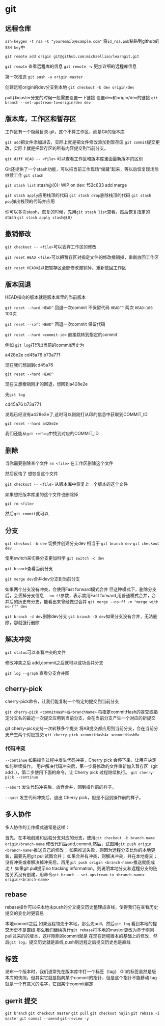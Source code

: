 # git

## 远程仓库

`ssh-keygen -t rsa -C "youremail@example.com"`
将`id_rsa.pub`粘贴到github的`SSH key`中

`git remote add origin git@github.com:michaelliao/learngit.git`

`git remote` 查看远程库的信息
`git remote -v` 更加详细的远程库信息

第一次推送
`git push -u origin master`

创建远程origin的dev分支到本地
`git checkout -b dev origin/dev`

pull非master分支的时候一般需要设置一下链接
设置dev和origin/dev的链接
`git branch --set-upstream-to=origin/dev dev`

## 版本库，工作区和暂存区

工作区有一个隐藏目录.git，这个不算工作区，而是Git的版本库

`git add`把文件添加进去，实际上就是把文件修改添加到暂存区
`git commit`提交更改，实际上就是把暂存区的所有内容提交到当前分支。

`git diff HEAD -- <file>`
可以查看工作区和版本库里面最新版本的区别

Git还提供了一个stash功能，可以把当前工作现场“储藏”起来，等以后恢复现场后继续工作
`git stash`

`git stash list`
stash@{0}: WIP on dev: f52c633 add merge

`git stash apply`应用栈顶的代码
`git stash drop`删除栈顶的代码
`git stash pop`弹出栈顶的代码并应用

你可以多次stash，恢复的时候，先用`git stash list`查看，然后恢复指定的stash
`git stash apply stash@{0}`

## 撤销修改

`git checkout -- <file>`可以丢弃工作区的修改

`git reset HEAD <file>`可以把暂存区对指定文件的修改撤销掉，重新放回工作区

`git reset HEAD`可以把暂存区全部修改撤销掉，重新放回工作区

## 版本回退

HEAD指向的版本就是版本库里的当前版本

`git reset --hard HEAD^` 回退一次commit 不保留代码
  `HEAD^^` 两次
  `HEAD~100` 100次

`git reset --soft HEAD^` 回退一次commit 保留代码

`git reset --hard <commit-id>` 直接跳转到指定的commit

例如
`git log`打印出当前的commit历史为

  a428e2e
  cd45a76
  b73a771

现在我们想回到cd45a76

`git reset --hard HEAD^`

现在又想撤销刚才的回退，想回到a428e2e

先`git log`

  cd45a76
  b73a771

发现已经没有a428e2e了,这时可以刚刚打从印的信息中获取到COMMIT_ID

`git reset --hard a428e2e`

我们还能从`git reflog`中找到对应的COMMIT_ID

## 删除

当你需要删除某个文件
`rm <file>` 在工作区删除这个文件

然后反悔了 想恢复这个文件

`git checkout -- <file>` 从版本库中恢复上一个版本的这个文件

如果想把版本库里的这个文件也删除掉

`git rm <file>`

然后`git commit`就可以

## 分支

`git checkout -b dev` 切换并创建分支dev
相当于
`git branch dev`
`git checkout dev`

使用switch来切换分支更加科学
`git switch -c dev`

`git branch`查看当前分支

`git merge dev`合并dev分支到当前分支

如果两个分支没有冲突，会使用Fast forward模式合并
但这种模式下，删除分支后，会丢掉分支信息
`--no-ff`参数，表示禁用Fast forward,用普通模式合并，合并后的历史有分支，能看出来曾经做过合并
`git merge --no-ff -m "merge with no-ff" dev`

`git branch -d dev`删除dev分支
`git branch -D dev`如果分支没有合并，无法删除，那就强行删除

## 解决冲突

`git status`可以查看冲突的文件

修改冲突之后 add,commit之后就可以成功合并分支

`git log --graph` 查看分支合并图

## cherry-pick

cherry-pick命令，让我们能复制一个特定的提交到当前分支

`git cherry-pick <commitHash>或<branchName>`
将指定commitHash的提交或指定分支名的最近一次提交应用到当前分支，会在当前分支产生一个对应的新提交

git cherry-pick支持一次转移多个提交
将AB提交都应用到当前分支，会在当前分支产生两个对应提交
`git cherry-pick <commitHashA> <commitHashB>`

### 代码冲突

`--continue`
如果操作过程中发生代码冲突，Cherry pick 会停下来，让用户决定如何继续操作。
用户解决代码冲突后，第一步将修改的文件重新加入暂存区（git add .），第二步使用下面的命令，让 Cherry pick 过程继续执行。
`git cherry-pick --continue`

`--abort`
发生代码冲突后，放弃合并，回到操作前的样子。

`--quit`
发生代码冲突后，退出 Cherry pick，但是不回到操作前的样子。

## 多人协作

多人协作的工作模式通常是这样：

首先，在本地创建和远程分支对应的分支，使用`git checkout -b branch-name origin/branch-name`
修改代码后add,commit,然后，试图用`git push origin <branch-name>`推送自己的修改；
如果推送失败，则因为远程分支比你的本地更新，需要先用git pull试图合并；
如果合并有冲突，则解决冲突，并在本地提交；
没有冲突或者解决掉冲突后，再用`git push origin <branch-name>`推送就能成功！
如果git pull提示no tracking information，则说明本地分支和远程分支的链接关系没有创建，用命令`git branch --set-upstream-to <branch-name> origin/<branch-name>`

## rebase

rebase操作可以把本地未push的分叉提交历史整理成直线，使得我们在查看历史提交的变化时更容易

本地commit之后,如果远程领先于本地，那么先pull，然后`git log` 看到本地的提交历史不是直线
那么我们继续执行`git rebase`将本地的master更改为基于刚刚pull过来的的版本，这样刚刚的commit就是
在现在远程版本的基础上的修改，然后`git log`，提交历史就是直线,push到远程之后提交历史也是直线

## 标签

发布一个版本时，我们通常先在版本库中打一个标签（tag）
Git的标签虽然是版本库的快照，但其实它就是指向某个commit的指针，但是这个指针不能移动
tag就是一个有意义的名字，它跟某个commit绑定




## gerrit 提交

`git branch`
`git checkout master`
`git pull`
`git checkout hujin`
`git rebase -i master`
`git commit --amend`
`git-review -y`